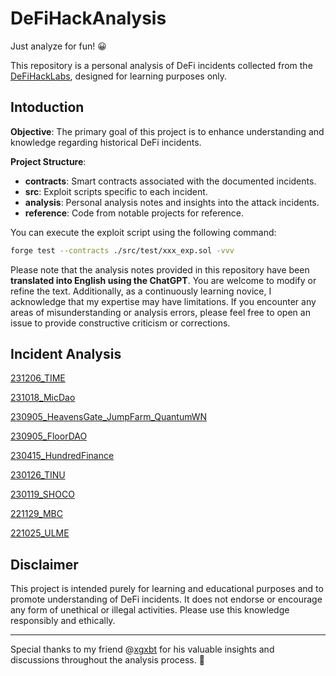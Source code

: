 # DeFiHackAnalysis

Just analyze for fun! 😀

This repository is a personal analysis of DeFi incidents collected from the [DeFiHackLabs](https://github.com/SunWeb3Sec/DeFiHackLabs), designed for learning purposes only. 

## Intoduction

**Objective**: The primary goal of this project is to enhance understanding and knowledge regarding historical DeFi incidents.

**Project Structure**:
 - **contracts**: Smart contracts associated with the documented incidents.
 - **src**: Exploit scripts specific to each incident.
 - **analysis**: Personal analysis notes and insights into the attack incidents.
 - **reference**: Code from notable projects for reference. 

You can execute the exploit script using the following command:

```bash
forge test --contracts ./src/test/xxx_exp.sol -vvv
```

Please note that the analysis notes provided in this repository have been **translated into English using the ChatGPT**. You are welcome to modify or refine the text. Additionally, as a continuously learning novice, I acknowledge that my expertise may have limitations. If you encounter any areas of misunderstanding or analysis errors, please feel free to open an issue to provide constructive criticism or corrections.

## Incident Analysis

[231206_TIME](./analysis/231206_TIME.md)

[231018_MicDao](./analysis/231018_MicDao.md)

[230905_HeavensGate_JumpFarm_QuantumWN](./analysis/230905_HeavensGate_JumpFarm_QuantumWN.md)

[230905_FloorDAO](./analysis/230905_FloorDAO.md)

[230415_HundredFinance](./analysis/230415_HundredFinance.md)

[230126_TINU](./analysis/230126_TINU.md)

[230119_SHOCO](./analysis/230119_SHOCO.md)

[221129_MBC](./analysis/221129_MBC.md)

[221025_ULME](./analysis/221025_ULME.md)

## Disclaimer

This project is intended purely for learning and educational purposes and to promote understanding of DeFi incidents. It does not endorse or encourage any form of unethical or illegal activities. Please use this knowledge responsibly and ethically.

--- 

Special thanks to my friend @[xgxbt](https://github.com/xgxbt) for his valuable insights and discussions throughout the analysis process. 🚀

